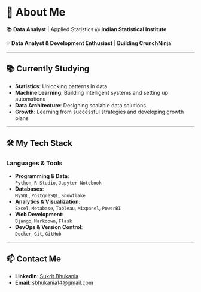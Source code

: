 # 🧭 About Me  

📚 **Data Analyst** | Applied Statistics @ **Indian Statistical Institute**   

💡 **Data Analyst & Development Enthusiast** | **Building CrunchNinja**

---

## 📚 Currently Studying  

- **Statistics**: Unlocking patterns in data  
- **Machine Learning**: Building intelligent systems and setting up automations
- **Data Architecture**: Designing scalable data solutions  
- **Growth**: Learning from successful strategies and developing growth plans  

---

## 🛠️ My Tech Stack  

### **Languages & Tools**  
- **Programming & Data**:  
  `Python`, `R-Studio`, `Jupyter Notebook`  
- **Databases**:  
  `MySQL`, `PostgreSQL`, `Snowflake`  
- **Analytics & Visualization**:  
  `Excel`, `Metabase`, `Tableau`, `Mixpanel`, `PowerBI`  
- **Web Development**:  
  `Django`, `Markdown`, `Flask` 
- **DevOps & Version Control**:  
  `Docker`, `Git`, `GitHub`  

---

## 📫 Contact Me  

- **LinkedIn**: [Sukrit Bhukania](https://www.linkedin.com/in/sukritbhukania-dataanalyst/)  
- **Email**: [sbhukania14@gmail.com](mailto:sbhukania14@gmail.com)  
